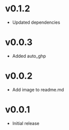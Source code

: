 v0.1.2
==================
* Updated dependencies

v0.0.3
==================
* Added auto_ghp

v0.0.2
==================
* Add image to readme.md

v0.0.1
==================
* Initial release
